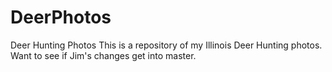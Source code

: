 # DeerPhotos
Deer Hunting Photos
This is a repository of my Illinois Deer Hunting photos.
Want to see if Jim's changes get into master.
